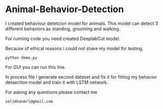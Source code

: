 # Animal-Behavior-Detection

I created behaviour detetcion model for animals. This model can detect 3 different behaviors as standing, grooming and walking.

For running code you need created DeeplabCut model.

Because of ethical reasons i could not share my model for testing.

    python demo.py
    
For GUI you can run this line.

In process file i generate second dataset and fix it for fitting my behavior detaection model and train it with LSTM network.

For asking any questions please contact me

    selimhanmrl@gmail.com
